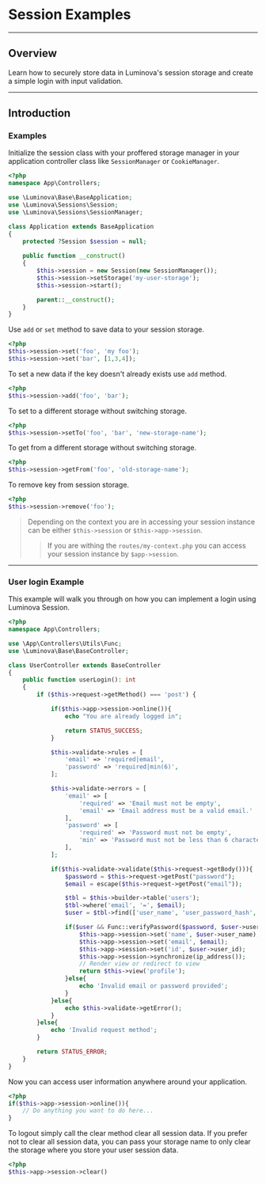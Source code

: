 # Session Examples

***

## Overview

Learn how to securely store data in Luminova&#039;s session storage and create a simple login with input validation.

***

## Introduction

### Examples

Initialize the session class with your proffered storage manager in your application controller class like `SessionManager` or `CookieManager`.

```php
<?php
namespace App\Controllers;

use \Luminova\Base\BaseApplication;
use \Luminova\Sessions\Session;
use \Luminova\Sessions\SessionManager;

class Application extends BaseApplication
{
	protected ?Session $session = null;
    
    public function __construct()
    {
		$this->session = new Session(new SessionManager());
		$this->session->setStorage('my-user-storage');
		$this->session->start();

		parent::__construct();
	}
}
```

Use `add` or `set` method to save data to your session storage.

```php
<?php
$this->session->set('foo', 'my foo');
$this->session->set('bar', [1,3,4]);
```

To set a new data if the key doesn't already exists use `add` method.

```php
<?php
$this->session->add('foo', 'bar');
```

To set to a different storage without switching storage.

```php
<?php
$this->session->setTo('foo', 'bar', 'new-storage-name');
```

To get from a different storage without switching storage.

```php
<?php
$this->session->getFrom('foo', 'old-storage-name');
```

To remove key from session storage.

```php
<?php
$this->session->remove('foo');
```



> Depending on the context you are in accessing your session instance can be either `$this->session` or `$this->app->session`.
>
> > If you are withing the `routes/my-context.php` you can access your session instance by `$app->session`.

***

###  User login Example

This example will walk you through on how you can implement a login using Luminova Session.

```php
<?php
namespace App\Controllers;

use \App\Controllers\Utils\Func;
use \Luminova\Base\BaseController;

class UserController extends BaseController
{
 	public function userLogin(): int 
	{
		if ($this->request->getMethod() === 'post') {

			if($this->app->session->online()){
				echo "You are already logged in";

				return STATUS_SUCCESS;
			}

			$this->validate->rules = [
				'email' => 'required|email',
				'password' => 'required|min(6)',
			];

			$this->validate->errors = [
				'email' => [
					'required' => 'Email must not be empty',
					'email' => 'Email address must be a valid email.'
				],
				'password' => [
					'required' => 'Password must not be empty',
					'min' => 'Password must not be less than 6 characters'
				],
			];

			if($this->validate->validate($this->request->getBody())){
				$password = $this->request->getPost("password");
				$email = escape($this->request->getPost("email"));

				$tbl = $this->builder->table('users');
				$tbl->where('email', '=', $email);
				$user = $tbl->find(['user_name', 'user_password_hash', 'user_id']);

				if($user && Func::verifyPassword($password, $user->user_password_hash)){
					$this->app->session->set('name', $user->user_name);
					$this->app->session->set('email', $email);
					$this->app->session->set('id', $user->user_id);
					$this->app->session->synchronize(ip_address());
					// Render view or redirect to view
					return $this->view('profile');
				}else{
					echo 'Invalid email or password provided';
				}
			}else{
				echo $this->validate->getError();
			}
		}else{
			echo 'Invalid request method';
		}

		return STATUS_ERROR;
	}
}
```

Now you can access user information anywhere around your application.

```php 
<?php 
if($this->app->session->online()){
	// Do anything you want to do here...
}
```
To logout simply call the clear method clear all session data.
If you prefer not to clear all session data, you can pass your storage name to only clear the storage where you store your user session data.

```php 
<?php 
$this->app->session->clear()
```